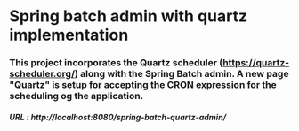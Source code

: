 # Spring batch admin with quartz implementation

### This project incorporates the Quartz scheduler (https://quartz-scheduler.org/) along with the Spring Batch admin. A new page "Quartz" is setup for accepting the CRON expression for the scheduling og the application.

##### URL : http://localhost:8080/spring-batch-quartz-admin/

